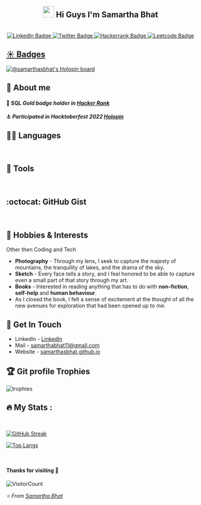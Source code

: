  <h2 align="center"> <img src="https://raw.githubusercontent.com/iampavangandhi/iampavangandhi/master/gifs/Hi.gif" width="30px"> Hi Guys I'm Samartha Bhat</h1>
<br>
<!--   <img align='right' src='https://user-images.githubusercontent.com/5713670/87202985-820dcb80-c2b6-11ea-9f56-7ec461c497c3.gif' width=200 height=200>
  <img align='center' src="https://media.giphy.com/media/M9gbBd9nbDrOTu1Mqx/giphy.gif" width="200" height = 200/>
 -->


<div id="badges" align="center" width=200 height = 200>
  <a href="https://www.linkedin.com/in/samarthabhat/">
    <img src="https://img.shields.io/badge/LinkedIn-blue?style=for-the-badge&logo=linkedin&logoColor=white" alt="LinkedIn Badge"/>
  </a>
   <a href="https://twitter.com/Samarthbhat_">
    <img src="https://img.shields.io/badge/Twitter-blue?style=for-the-badge&logo=twitter&logoColor=white" alt="Twitter Badge"/>
  </a>

  <a href = "https://www.hackerrank.com/samarthabhat11">
<img src ="https://img.shields.io/badge/-Hackerrank-2EC866?style=for-the-badge&logo=HackerRank&logoColor=white" alt= "Hackerrank Badge"/>
</a>
  
  
  
  <a href = "https://leetcode.com/samarthabhat11/">
<img src ="https://img.shields.io/badge/LeetCode-000000?style=for-the-badge&logo=LeetCode&logoColor=#d16c06" alt= "Leetcode Badge"/>

</div>

 

##  :sunny: Badges 
[![@samarthasbhat's Holopin board](https://holopin.io/api/user/board?user=samarthasbhat)](https://holopin.io/@samarthasbhat)


## 🔰 About me

 

#### 🥇 SQL *Gold badge holder in  [Hacker Rank](https://www.hackerrank.com/samarthabhat11)*
####  :anchor: *Participated in Hacktoberfest 2022 [Holopin](https://www.holopin.io/@samarthasbhat#)* 





 
## 👨‍💻 Languages
<div align="center">
    <img alt="" src="https://img.shields.io/badge/MySQL-080807?style=for-the-badge&logo=MySQL" />
    <img alt="" src="https://img.shields.io/badge/JavaScript-F7DF1E?style=for-the-badge&logo=javascript&logoColor=black" />
    <img alt="" src="https://img.shields.io/badge/-Dart-white?style=for-the-badge&logo=dart&logoColor=blue"/>
    <img alt="" src="https://img.shields.io/badge/Java-ED8B00?style=for-the-badge&logo=Java&logoColor=white" />
    <img alt="" src="https://img.shields.io/badge/php-black?style=for-the-badge&logo=php&logoColor=#6256b0" />   
 
 <br>
</div>
 
## 🔧 Tools
<div align="center">
    <img alt="" src="https://img.shields.io/badge/Git-F05032?style=for-the-badge&logo=git&logoColor=white" />
    <img alt="" src="https://img.shields.io/badge/GitHub-100000?style=for-the-badge&logo=github&logoColor=white" />
  <img alt= "" src = "https://img.shields.io/badge/github%20pages-121013?style=for-the-badge&logo=github&logoColor=white"/>
    <img alt="" src="https://img.shields.io/badge/Android%20Studio-black.svg?style=for-the-badge&logo=android-studio&logoColor= #a4c639" />
    <img alt="" src="https://img.shields.io/badge/Postman-FF6C37?style=for-the-badge&logo=Postman&logoColor=white" />
    <img alt="" src="https://img.shields.io/badge/Heroku-430098?style=for-the-badge&logo=heroku&logoColor=white" />
    <img alt="" src="https://img.shields.io/badge/Visual_Studio_Code-0078D4?style=for-the-badge&logo=visual%20studio%20code&logoColor=white" />
    <img alt="" src="https://img.shields.io/badge/Notion-%23000000.svg?style=for-the-badge&logo=notion&logoColor=white"/>
    <img alt="" src="https://img.shields.io/badge/gitpod-f06611.svg?style=for-the-badge&logo=gitpod&logoColor=white"/>
 <img alt= "" src = "https://img.shields.io/badge/Canva-%2300C4CC.svg?style=for-the-badge&logo=Canva&logoColor=white" />
  <img alt= "" src = "https://img.shields.io/badge/Codepen-000000?style=for-the-badge&logo=codepen&logoColor=white"/>
  <img alt= "" src = "https://img.shields.io/badge/power_bi-F2C811?style=for-the-badge&logo=powerbi&logoColor=black"/>
  <img alt= "" src = "https://img.shields.io/badge/Medium-12100E?style=for-the-badge&logo=medium&logoColor=white"/>
 
 
</div>

## :octocat:  GitHub Gist
 <div>
    <img alt="" src="https://gists-readme.yizack.com/api/pin?user=Samarthasbhat&id=e7b9cfc44f2e96598deda023346c471d&owner=true&theme=dark" />
    <img alt="" src="https://gists-readme.yizack.com/api/pin?user=Samarthasbhat&id=9539480f373445b06434b044110c15ba&owner=true&theme=dark" />
  
  
 </div>
 
## 🎨 Hobbies & Interests
Other then Coding and Tech
- **Photography** - Through my lens, I seek to capture the majesty of mountains, the tranquility of lakes, and the drama of the sky.
- **Sketch** - Every face tells a story, and I feel honored to be able to capture even a small part of that story through my art.
- **Books** - Interested in reading anything that has to do with **non-fiction**, **self-help** and **human behaviour**.
- As I closed the book, I felt a sense of excitement at the thought of all the new avenues for exploration that had been opened up to me.

 ## 🍫 Get In Touch
- LinkedIn - [LinkedIn](https://www.linkedin.com/in/samarthabhat/)
- Mail - samarthabhat11@gmail.com
- Website - [samarthasbhat.github.io](https://samarthasbhat.github.io/)
 
 ## :trophy: Git profile Trophies
 
 ![trophies](https://github-profile-trophy.vercel.app/?username=Samarthasbhat&theme=juicyfresh)



 
## :fire: My Stats :
 <div>
    <img alt="" src="https://github-profile-summary-cards.vercel.app/api/cards/profile-details?username=Samarthasbhat&theme=dark" />
  
  <img alt="" src="https://github-readme-stats.vercel.app/api?username=Samarthasbhat&&show_icons=true&theme=dark">
  
  
  
  
 </div>

 
 [![GitHub Streak](http://github-readme-streak-stats.herokuapp.com?user=Samarthasbhat&theme=dark)](https://git.io/streak-stats)
 
 [![Top Langs](https://github-readme-stats.vercel.app/api/top-langs/?username=Samarthasbhat&layout=compact&theme=dark)](https://github.com/anuraghazra/github-readme-stats)
 

 
 
<div>
    <img alt="" src="http://github-profile-summary-cards.vercel.app/api/cards/repos-per-language?username=Samarthasbhat&theme=dark" />
    <img alt="" src="http://github-profile-summary-cards.vercel.app/api/cards/most-commit-language?username=Samarthasbhat&theme=dark" />
</div>
 
 #### Thanks for visiting :punch:
![VisitorCount](https://profile-counter.glitch.me/Samarthasbhat/count.svg)

*⭐️ From [Samartha Bhat](https://github.com/Samarthasbhat)*
 
 
 
<!--
**Samarthasbhat/Samarthasbhat** is a ✨ _special_ ✨ repository because its `README.md` (this file) appears on your GitHub profile.

Here are some ideas to get you started:

- 🔭 I’m currently working on ...
- 🌱 I’m currently learning ...
- 👯 I’m looking to collaborate on ...
- 🤔 I’m looking for help with ...
- 💬 Ask me about ...
- 📫 How to reach me: ...
- 📝[Resume](https://drive.google.com/file/d/1TIgJ7rDBUYSkbs_QNcIEttJ5BFaIW3nn/view)
- 😄 Pronouns: ...
- ⚡ Fun fact: ...
-->

